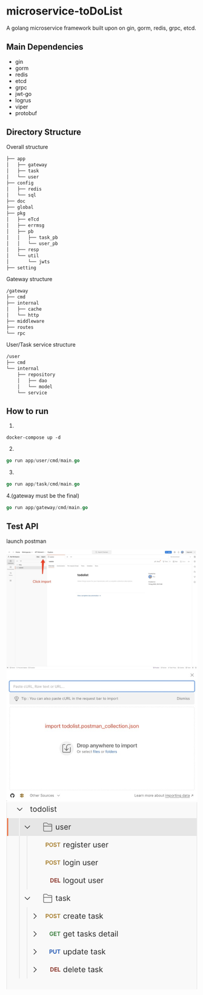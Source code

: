 # microservice-toDoList

A golang microservice framework built upon on gin, gorm, redis, grpc, etcd.

## Main Dependencies
- gin
- gorm
- redis
- etcd
- grpc
- jwt-go
- logrus
- viper
- protobuf
## Directory Structure
Overall structure
```
├── app
│   ├── gateway
│   ├── task
│   └── user
├── config
│   ├── redis
│   └── sql
├── doc
├── global
├── pkg
│   ├── eTcd
│   ├── errmsg
│   ├── pb
│   │   ├── task_pb
│   │   └── user_pb
│   ├── resp
│   └── util
│       └── jwts
├── setting
```
Gateway structure
```
/gateway
├── cmd
├── internal
│   ├── cache
│   └── http
├── middleware
├── routes
└── rpc
```
User/Task service structure
```
/user
├── cmd
└── internal
    ├── repository
    │   ├── dao
    │   └── model
    └── service
```
## How to run
1.
```shell
docker-compose up -d
```
2.
```go
go run app/user/cmd/main.go
```
3.
```go
go run app/task/cmd/main.go
```
4.(gateway must be the final)
```go
go run app/gateway/cmd/main.go
```
## Test API
launch postman

![postman](doc/1.jpg)
![postman](doc/2.jpg)
![postman](doc/3.jpg)
